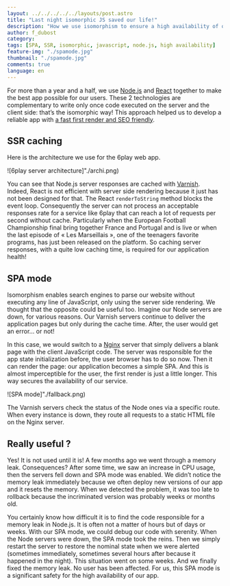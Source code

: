 ```yaml
---
layout: ../../../../../layouts/post.astro
title: "Last night isomorphic JS saved our life!"
description: "How we use isomorphism to ensure a high availability of our app."
author: f_dubost
category:
tags: [SPA, SSR, isomorphic, javascript, node.js, high availability]
feature-img: "./spamode.jpg"
thumbnail: "./spamode.jpg"
comments: true
language: en
---
```


For more than a year and a half, we use [Node.js](https://nodejs.org/en/) and [React](https://facebook.github.io/react/) together to make the best app possible for our users. These 2 technologies are complementary to write only once code executed on the server and the client side: that’s the isomorphic way! This approach helped us to develop a reliable app with [a fast first render and SEO friendly](/isomorphic-single-page-app-parfaite-react-flux/).

## SSR caching

Here is the architecture we use for the 6play web app.

![6play server architecture]"./archi.png)

You can see that Node.js server responses are cached with [Varnish](https://varnish-cache.org/). Indeed, React is not efficient with server side rendering because it just has not been designed for that. The React `renderToString` method blocks the event loop. Consequently the server can not process an acceptable responses rate for a service like 6play that can reach a lot of requests per second without cache. Particularly when the European Football Championship final bring together France and Portugal and is live or when the last episode of « Les Marseillais », one of the teenagers favorite programs, has just been released on the platform. So caching server responses, with a quite low caching time, is required for our application health!

## SPA mode

Isomorphism enables search engines to parse our website without executing any line of JavaScript, only using the server side rendering. We thought that the opposite could be useful too. Imagine our Node servers are down, for various reasons. Our Varnish servers continue to deliver the application pages but only during the cache time. After, the user would get an error… or not!

In this case, we would switch to a [Nginx](https://nginx.org/en/) server that simply delivers a blank page with the client JavaScript code. The server was responsible for the app state initialization before, the user browser has to do so now. Then it can render the page: our application becomes a simple SPA. And this is almost imperceptible for the user, the first render is just a little longer. This way secures the availability of our service.

![SPA mode]"./fallback.png)

The Varnish servers check the status of the Node ones via a specific route. When every instance is down, they route all requests to a static HTML file on the Nginx server.

## Really useful ?
  
Yes! It is not used until it is! A few months ago we went through a memory leak. Consequences? After some time, we saw an increase in CPU usage, then the servers fell down and SPA mode was enabled. We didn’t notice the memory leak immediately because we often deploy new versions of our app and it resets the memory. When we detected the problem, it was too late to rollback because the incriminated version was probably weeks or months old.

You certainly know how difficult it is to find the code responsible for a memory leak in Node.js. It is often not a matter of hours but of days or weeks. With our SPA mode, we could debug our code with serenity. When the Node servers were down, the SPA mode took the reins. Then we simply restart the server to restore the nominal state when we were alerted (sometimes immediately, sometimes several hours after because it happened in the night). This situation went on some weeks. And we finally fixed the memory leak. No user has been affected. For us, this SPA mode is a significant safety for the high availability of our app.
